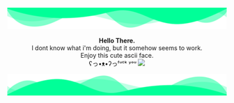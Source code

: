 ![header](./header.png)

<p align="center">
<b>Hello There.</b> <br>I dont know what i'm doing, but it somehow seems to work. <br>Enjoy this cute ascii face.  <br>ʕっ•ᴥ•ʔっᶠᵘᶜᵏ ʸᵒᵘ
    <img src="https://github-readme-stats.vercel.app/api/?username=pwuersch&title_color=4F8CC9&text_color=9f9f9f&show_icons=true&bg_color=00000000&hide_border=true&icon_color=00ff98&hide_title=true&count_private=true" />

</p>



![Footer](./footer.png)
